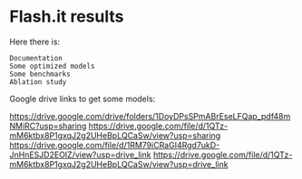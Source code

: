 <h1>Flash.it results</h1>

Here there is:

    Documentation
    Some optimized models
    Some benchmarks
    Ablation study

Google drive links to get some models:

https://drive.google.com/drive/folders/1DoyDPsSPmABrEseLFQap_pdf48mNMiRC?usp=sharing
https://drive.google.com/file/d/1QTz-mM6ktbx8P1gxqJ2g2UHeBpLQCaSw/view?usp=sharing
https://drive.google.com/file/d/1RM79iCRaGI4Rgd7ukD-JnHnESJD2EOIZ/view?usp=drive_link
https://drive.google.com/file/d/1QTz-mM6ktbx8P1gxqJ2g2UHeBpLQCaSw/view?usp=drive_link
